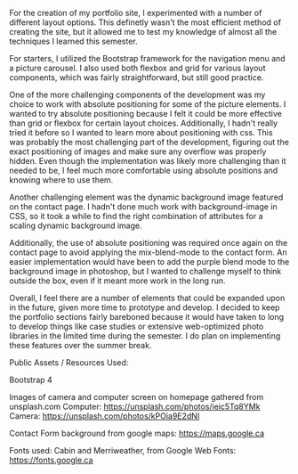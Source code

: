 For the creation of my portfolio site, I experimented with a number of different layout options. This definetly wasn't the most efficient method of creating the site,
but it allowed me to test my knowledge of almost all the techniques I learned this semester.

For starters, I utilized the Bootstrap framework for the navigation menu and a picture carousel. I also used both flexbox and grid for various layout components, which was
fairly straightforward, but still good practice.

One of the more challenging components of the development was my choice to work with absolute positioning for some of the picture elements. I wanted to try absolute
positioning because I felt it could be more effective than grid or flexbox for certain layout choices. Additionally, I hadn't really tried it before so I wanted to learn more
about positioning with css. This was probably the most challenging part of the development, figuring out the exact positioning of images and make sure any overflow was
properly hidden. Even though the implementation was likely more challenging than it needed to be, I feel much more comfortable using absolute positions and knowing where to
use them.

Another challenging element was the dynamic background image featured on the contact page. I hadn't done much work with background-image in CSS, so it took a while to
find the right combination of attributes for a scaling dynamic background image.

Additionally, the use of absolute positioning was required once again on the contact page to avoid applying the mix-blend-mode to the contact form. An easier implementation
would have been to add the purple blend mode to the background image in photoshop, but I wanted to challenge myself to think outside the box, even if it meant more work
in the long run.

Overall, I feel there are a number of elements that could be expanded upon in the future, given more time to prototype and develop. I decided to keep the portfolio sections fairly bareboned because it would have taken to long to develop things like case studies or extensive web-optimized photo libraries in the limited time during the semester. I do plan on implementing these features over the summer break.

Public Assets / Resources Used:

Bootstrap 4

Images of camera and computer screen on homepage gathered from unsplash.com
Computer: https://unsplash.com/photos/ieic5Tq8YMk
Camera: https://unsplash.com/photos/kPOia9E2dNI

Contact Form background from google maps: https://maps.google.ca

Fonts used: Cabin and Merriweather, from Google Web Fonts: https://fonts.google.ca
